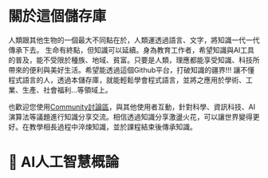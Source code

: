 # 關於這個儲存庫
人類跟其他生物的一個最大不同點在於，人類運透過語言、文字，將知識一代一代傳承下去。 生命有終點，但知識可以延續。身為教育工作者，希望知識與AI工具的普及，能不受限於種族、地域、貧富。只要是人類，理應都能享受知識、科技所帶來的便利與美好生活。希望能透過這個Github平台，打破知識的疆界!!! 讓不懂程式語言的人，透過本儲存庫，就能輕鬆學會程式語言，並將之應用於學術、工業、生產、社會福利...等領域上。

也歡迎您使用[Community討論區](https://github.com/1101-GS3073-C/ai-introduction-GS3073-C/discussions)，與其他使用者互動，針對科學、資訊科技、AI演算法等議題進行知識分享交流。相信透過知識分享激盪火花，可以讓世界變得更好。在教學相長過程中淬煉知識，並於課程結束後傳承知識。

# 📢 AI人工智慧概論
